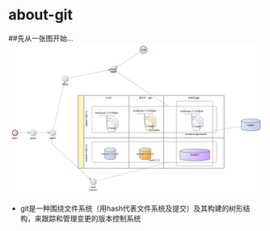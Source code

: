 # about-git
##先从一张图开始...
![git](doc/git.png)



- git是一种围绕文件系统（用hash代表文件系统及提交）及其构建的树形结构，来跟踪和管理变更的版本控制系统